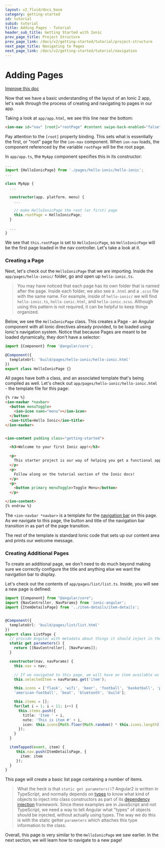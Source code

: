 ```yaml
---
layout: v2_fluid/docs_base
category: getting-started
id: tutorial
subid: tutorial
title: Adding Pages - Tutorial
header_sub_title: Getting Started with Ionic
prev_page_title: Project Structure
prev_page_link: /docs/v2/getting-started/tutorial/project-structure
next_page_title: Navigating to Pages
next_page_link: /docs/v2/getting-started/tutorial/navigation
---
```


<h1 class="title">Adding Pages</h1>

<a class="improve-v2-docs" href='https://github.com/driftyco/ionic-site/edit/master/docs/v2/getting-started/tutorial/adding-pages/index.md'>
  Improve this doc
</a>

Now that we have a basic understanding of the layout of an Ionic 2 app, let's walk through the process of creating and navigating to pages in our app.

Taking a look at `app/app.html`, we see this line near the bottom:

```html
<ion-nav id="nav" [root]="rootPage" #content swipe-back-enabled="false"></ion-nav>
```

Pay attention to the `[root]` property binding. This sets what is essentially the first, or "root" page for the `ion-nav` component. When `ion-nav` loads, the component referenced by the variable `rootPage` will be the root page.

In `app/app.ts`, the `MyApp` component specifies this in its constructor:

```ts
...
import {HelloIonicPage} from './pages/hello-ionic/hello-ionic';
...

class MyApp {
  ...

  constructor(app, platform, menu) {
    ...

    // make HelloIonicPage the root (or first) page
    this.rootPage = HelloIonicPage;
  }

  ...
}

```

We see that `this.rootPage` is set to `HelloIonicPage`, so `HelloIonicPage` will be the first page loaded in the nav controller. Let's take a look at it.


### Creating a Page

Next, let's check out the `HelloIonicPage` that we are importing. Inside the `app/pages/hello-ionic/` folder, go and open up `hello-ionic.ts`.

> You may have noticed that each page has its own folder that is named after the page. Inside each folder, we also see a `.html` and a `.scss` file with the same name. For example, inside of `hello-ionic/` we will find `hello-ionic.ts`, `hello-ionic.html`, and `hello-ionic.scss`. Although using this pattern is not required, it can be helpful to keep things organized.


Below, we see the `HelloIonicPage` class. This creates a Page - an Angular component with all Ionic directives already provided, to be loaded using Ionic's navigation system.  Notice that because Pages are meant to be loaded dynamically, they don't have a selector:

```ts
import {Component} from '@angular/core';

@Component({
  templateUrl: 'build/pages/hello-ionic/hello-ionic.html'
})
export class HelloIonicPage {}
```

All pages have both a class, and an associated template that's being compiled as well. Let's check out `app/pages/hello-ionic/hello-ionic.html` - the template file for this page:

```html
{% raw %}
<ion-navbar *navbar>
  <button menuToggle>
    <ion-icon name="menu"></ion-icon>
  </button>
  <ion-title>Hello Ionic</ion-title>
</ion-navbar>


<ion-content padding class="getting-started">

  <h3>Welcome to your first Ionic app!</h3>

  <p>
    This starter project is our way of helping you get a functional app running in record time.
  </p>
  <p>
    Follow along on the tutorial section of the Ionic docs!
  </p>
  <p>
    <button primary menuToggle>Toggle Menu</button>
  </p>

</ion-content>
{% endraw %}
```

The `<ion-navbar *navbar>` is a template for the [navigation bar](/docs/v2/api/components/navbar/Navbar/) on this page. As we navigate to this page, the button and title of the navigation bar transition in as part of the page transition.

The rest of the template is standard Ionic code that sets up our content area and prints our welcome message.

### Creating Additional Pages

To create an additional page, we don't need to do much beyond making sure we correctly configure the title and anything else we want the navigation bar to display.

Let's check out the contents of `app/pages/list/list.ts`. Inside, you will see a new page is defined:

```ts
import {Component} from "@angular/core";
import {NavController, NavParams} from 'ionic-angular';
import {ItemDetailsPage} from '../item-details/item-details';


@Component({
  templateUrl: 'build/pages/list/list.html'
})
export class ListPage {
  // provide Angular with metadata about things it should inject in the constructor
  static get parameters() {
    return [[NavController], [NavParams]];
  }

  constructor(nav, navParams) {
    this.nav = nav;

    // If we navigated to this page, we will have an item available as a nav param
    this.selectedItem = navParams.get('item');

    this.icons = ['flask', 'wifi', 'beer', 'football', 'basketball', 'paper-plane',
    'american-football', 'boat', 'bluetooth', 'build'];

    this.items = [];
    for(let i = 1; i < 11; i++) {
      this.items.push({
        title: 'Item ' + i,
        note: 'This is item #' + i,
        icon: this.icons[Math.floor(Math.random() * this.icons.length)]
      });
    }
  }

  itemTapped(event, item) {
     this.nav.push(ItemDetailsPage, {
       item: item
     });
  }
}
```

This page will create a basic list page containing a number of items.

> What the heck is that `static get parameters()`? Angular2 is written in TypeScript, and normally depends on [types](http://www.typescriptlang.org/Handbook#basic-types) to know what kind of objects to inject into class constructors as part of its [dependency injection](https://angular.io/docs/ts/latest/guide/dependency-injection.html) framework.  Since these examples are in JavaScript and not TypeScript, we need a way to tell Angular what "types" of objects should be injected, without actually using types. The way we do this is with the static getter `parameters` which attaches this type information to the class.

Overall, this page is very similar to the `HelloIonicPage` we saw earlier. In the next section, we will learn how to navigate to a new page!
